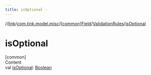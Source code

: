 ```yaml
---
title: isOptional -
---
```

//[link](../../../index.md)/[com.tink.model.misc](../../index.md)/[[common]Field](../index.md)/[ValidationRules](index.md)/[isOptional](is-optional.md)



# isOptional  
[common]  
Content  
val [isOptional](is-optional.md): [Boolean](https://kotlinlang.org/api/latest/jvm/stdlib/kotlin/-boolean/index.html)  



